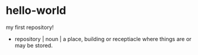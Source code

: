 # hello-world
my first repository!
- repository | noun | a place, building or receptiacle where things are or may be stored.

